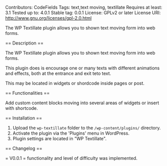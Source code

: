 Contributors: CodeFields
Tags: text,text moving, textillate
Requires at least: 3.1
Tested up to: 4.0.1
Stable tag: 0.0.1
License: GPLv2 or later
License URI: http://www.gnu.org/licenses/gpl-2.0.html
 
The WP Textillate plugin allows you to shown text moving form into web forms.

== Description == 
 
The WP Textillate plugin allows you to shown text moving form into web forms. 

This plugin does is encourage one or many texts with different animations and effects, both at the entrance and exit teto text.

This may be located in widgets or shordcode inside pages or post.
 
== Functionalities ==

Add custom content blocks moving into several areas of widgets or insert with shortcode.
 
== Installation == 
 
1. Upload the `wp-textillate` folder to the `/wp-content/plugins/` directory. 
2. Activate the plugin via the 'Plugins' menu in WordPress. 
3. Plugin settings are located in "WP Textillate". 
 
== Changelog == 
 
= V0.0.1 = 
functionality and level of difficulty was implemented.
